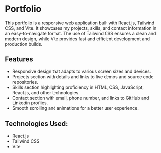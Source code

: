 # Portfolio

This portfolio is a responsive web application built with React.js, Tailwind CSS, and Vite. It showcases my projects, skills, and contact information in an easy-to-navigate format. The use of Tailwind CSS ensures a clean and modern design, while Vite provides fast and efficient development and production builds.

## Features

<ul>
<li>Responsive design that adapts to various screen sizes and devices.</li>
<li>Projects section with details and links to live demos and source code repositories.</li>
<li>Skills section highlighting proficiency in HTML, CSS, JavaScript, React.js, and other technologies.</li>
<li>Contact section with email, phone number, and links to GitHub and LinkedIn profiles.</li>
<li>Smooth scrolling and animations for a better user experience.</li>
</ul>

## Technologies Used:

<ul>
  <li>React.js</li>
  <li>Tailwind CSS</li>
  <li>Vite</li>
</ul>
